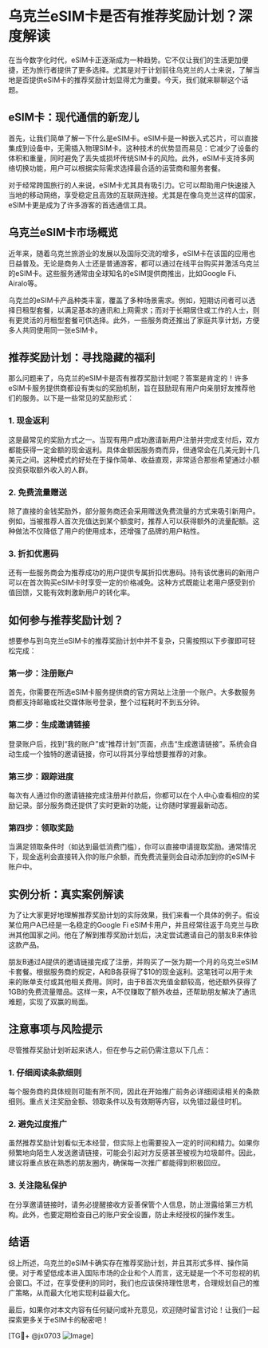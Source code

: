 # 乌克兰eSIM卡是否有推荐奖励计划？深度解读

在当今数字化时代，eSIM卡正逐渐成为一种趋势。它不仅让我们的生活更加便捷，还为旅行者提供了更多选择。尤其是对于计划前往乌克兰的人士来说，了解当地是否提供eSIM卡的推荐奖励计划显得尤为重要。今天，我们就来聊聊这个话题。

## eSIM卡：现代通信的新宠儿

首先，让我们简单了解一下什么是eSIM卡。eSIM卡是一种嵌入式芯片，可以直接集成到设备中，无需插入物理SIM卡。这种技术的优势显而易见：它减少了设备的体积和重量，同时避免了丢失或损坏传统SIM卡的风险。此外，eSIM卡支持多网络切换功能，用户可以根据实际需求选择最合适的运营商和服务套餐。

对于经常跨国旅行的人来说，eSIM卡尤其具有吸引力。它可以帮助用户快速接入当地的移动网络，享受稳定且高效的互联网连接。尤其是在像乌克兰这样的国家，eSIM卡更是成为了许多游客的首选通信工具。

## 乌克兰eSIM卡市场概览

近年来，随着乌克兰旅游业的发展以及国际交流的增多，eSIM卡在该国的应用也日益普及。无论是商务人士还是普通游客，都可以通过在线平台购买并激活乌克兰的eSIM卡。这些服务通常由全球知名的eSIM提供商推出，比如Google Fi、Airalo等。

乌克兰的eSIM卡产品种类丰富，覆盖了多种场景需求。例如，短期访问者可以选择日租型套餐，以满足基本的通讯和上网需求；而对于长期居住或工作的人士，则有更灵活的月租型套餐可供选择。此外，一些服务商还推出了家庭共享计划，方便多人共同使用同一张eSIM卡。

## 推荐奖励计划：寻找隐藏的福利

那么问题来了，乌克兰的eSIM卡是否有推荐奖励计划呢？答案是肯定的！许多eSIM卡服务提供商都设有类似的奖励机制，旨在鼓励现有用户向亲朋好友推荐他们的服务。以下是一些常见的奖励形式：

### 1. 现金返利
这是最常见的奖励方式之一。当现有用户成功邀请新用户注册并完成支付后，双方都能获得一定金额的现金返利。具体金额因服务商而异，但通常会在几美元到十几美元之间。这种模式的好处在于操作简单、收益直观，非常适合那些希望通过小额投资获取额外收入的人群。

### 2. 免费流量赠送
除了直接的金钱奖励外，部分服务商还会采用赠送免费流量的方式来吸引新用户。例如，当被推荐人首次充值达到某个额度时，推荐人可以获得额外的流量配额。这种做法不仅降低了用户的使用成本，还增强了品牌的用户粘性。

### 3. 折扣优惠码
还有一些服务商会为推荐成功的用户提供专属折扣优惠码。持有该优惠码的新用户可以在首次购买eSIM卡时享受一定的价格减免。这种方式既能让老用户感受到价值回馈，又能有效刺激新用户的转化率。

## 如何参与推荐奖励计划？

想要参与到乌克兰eSIM卡的推荐奖励计划中并不复杂，只需按照以下步骤即可轻松完成：

### 第一步：注册账户
首先，你需要在所选eSIM卡服务提供商的官方网站上注册一个账户。大多数服务商都支持邮箱或社交媒体账号登录，整个过程耗时不到五分钟。

### 第二步：生成邀请链接
登录账户后，找到“我的账户”或“推荐计划”页面，点击“生成邀请链接”。系统会自动生成一个独特的邀请链接，你可以将其分享给想要推荐的对象。

### 第三步：跟踪进度
每次有人通过你的邀请链接完成注册并付款后，你都可以在个人中心查看相应的奖励记录。部分服务商还提供了实时更新的功能，让你随时掌握最新动态。

### 第四步：领取奖励
当满足领取条件时（如达到最低消费门槛），你可以直接申请提取奖励。通常情况下，现金返利会直接转入你的账户余额，而免费流量则会自动添加到你的eSIM卡账户中。

## 实例分析：真实案例解读

为了让大家更好地理解推荐奖励计划的实际效果，我们来看一个具体的例子。假设某位用户A已经是一名稳定的Google Fi eSIM卡用户，并且经常往返于乌克兰与欧洲其他国家之间。他在了解到推荐奖励计划后，决定尝试邀请自己的朋友B来体验这款产品。

朋友B通过A提供的邀请链接完成了注册，并购买了一张为期一个月的乌克兰eSIM卡套餐。根据服务商的规定，A和B各获得了$10的现金返利。这笔钱可以用于未来的账单支付或其他相关费用。同时，由于B首次充值金额较高，他还额外获得了1GB的免费流量赠品。这样一来，A不仅赚取了额外收益，还帮助朋友解决了通讯难题，实现了双赢的局面。

## 注意事项与风险提示

尽管推荐奖励计划听起来诱人，但在参与之前仍需注意以下几点：

### 1. 仔细阅读条款细则
每个服务商的具体规则可能有所不同，因此在开始推广前务必详细阅读相关的条款细则。重点关注奖励金额、领取条件以及有效期等内容，以免错过最佳时机。

### 2. 避免过度推广
虽然推荐奖励计划看似无本经营，但实际上也需要投入一定的时间和精力。如果你频繁地向陌生人发送邀请链接，可能会引起对方反感甚至被视为垃圾邮件。因此，建议将重点放在熟悉的朋友圈内，确保每一次推广都能得到积极回应。

### 3. 关注隐私保护
在分享邀请链接时，请务必提醒接收方妥善保管个人信息，防止泄露给第三方机构。此外，也要定期检查自己的账户安全设置，防止未经授权的操作发生。

## 结语

综上所述，乌克兰的eSIM卡确实存在推荐奖励计划，并且其形式多样、操作简便。对于希望低成本进入国际市场的企业和个人而言，这无疑是一个不可忽视的机会窗口。不过，在享受便利的同时，我们也应该保持理性思考，合理规划自己的推广策略，从而最大化地实现利益最大化。

最后，如果你对本文内容有任何疑问或补充意见，欢迎随时留言讨论！让我们一起探索更多关于eSIM卡的秘密吧！

[TG💪+ @jx0703 ![Image](https://github.com/user-attachments/assets/dbca1d08-cadb-493c-b0ec-ad6f7a83f270)]